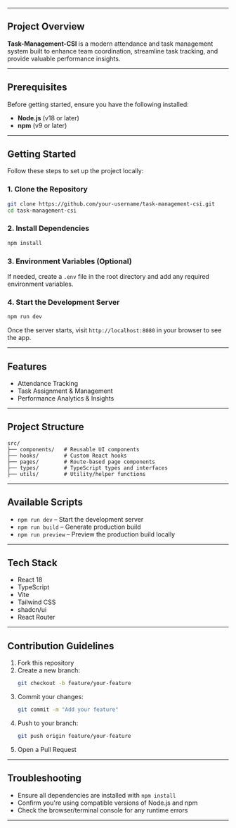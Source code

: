 
---
## Project Overview

**Task-Management-CSI** is a modern attendance and task management system built to enhance team coordination, streamline task tracking, and provide valuable performance insights.

---

## Prerequisites

Before getting started, ensure you have the following installed:

- **Node.js** (v18 or later)
- **npm** (v9 or later)

---

## Getting Started

Follow these steps to set up the project locally:

### 1. Clone the Repository

```bash
git clone https://github.com/your-username/task-management-csi.git
cd task-management-csi
```

### 2. Install Dependencies

```bash
npm install
```

### 3. Environment Variables (Optional)

If needed, create a `.env` file in the root directory and add any required environment variables.

### 4. Start the Development Server

```bash
npm run dev
```

Once the server starts, visit `http://localhost:8080` in your browser to see the app.

---

## Features

- Attendance Tracking  
- Task Assignment & Management  
- Performance Analytics & Insights  

---

## Project Structure

```
src/
├── components/   # Reusable UI components
├── hooks/        # Custom React hooks
├── pages/        # Route-based page components
├── types/        # TypeScript types and interfaces
├── utils/        # Utility/helper functions
```

---

## Available Scripts

- `npm run dev` – Start the development server  
- `npm run build` – Generate production build  
- `npm run preview` – Preview the production build locally  

---

## Tech Stack

- React 18  
- TypeScript  
- Vite  
- Tailwind CSS  
- shadcn/ui  
- React Router

---

## Contribution Guidelines

1. Fork this repository  
2. Create a new branch:  
   ```bash
   git checkout -b feature/your-feature
   ```
3. Commit your changes:  
   ```bash
   git commit -m "Add your feature"
   ```
4. Push to your branch:  
   ```bash
   git push origin feature/your-feature
   ```
5. Open a Pull Request

---

## Troubleshooting

- Ensure all dependencies are installed with `npm install`
- Confirm you're using compatible versions of Node.js and npm
- Check the browser/terminal console for any runtime errors

---